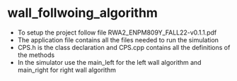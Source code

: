 # wall_follwoing_algorithm
* To setup the project follow file RWA2_ENPM809Y_FALL22-v0.1.1.pdf
* The application file contains all the files needed to run the simulation
* CPS.h is the class declaration and CPS.cpp contains all the definitions of the methods
* In the simulator use the main_left for the left wall algorithm and main_right for right wall algorithm
